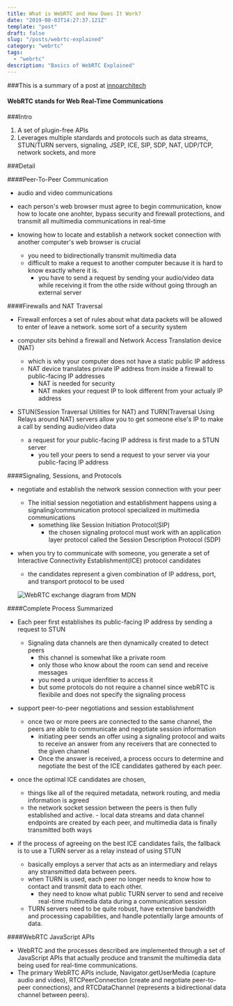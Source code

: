 ```yaml
---
title: What is WebRTC and How Does It Work?
date: "2019-08-03T14:27:37.121Z"
template: "post"
draft: false
slug: "/posts/webrtc-explained"
category: "webrtc"
tags:
  - "webrtc"
description: "Basics of WebRTC Explained"
---
```


###This is a summary of a post at [innoarchitech](https://www.innoarchitech.com/blog/what-is-webrtc-and-how-does-it-work)

#### WebRTC stands for Web Real-Time Communications

###Intro

1. A set of plugin-free APIs
2. Leverages multiple standards and protocols such as data streams, STUN/TURN servers, signaling, JSEP, ICE, SIP, SDP, NAT, UDP/TCP, network sockets, and more

###Detail

####Peer-To-Peer Communication

- audio and video communications
- each person's web browser must agree to begin communication, know how to locate one anohter, bypass security and firewall protections, and transmit all multimedia communications in real-time

- knowing how to locate and establish a network socket connection with another computer's web browser is crucial
  - you need to bidirectionally transmit multimedia data
  - difficult to make a request to another computer because it is hard to know exactly where it is.
    - you have to send a request by sending your audio/video data while receiving it from the othe rside without going through an external server

####Firewalls and NAT Traversal

- Firewall enforces a set of rules about what data packets will be allowed to enter of leave a network. some sort of a security system

- computer sits behind a firewall and Network Access Translation device (NAT)

  - which is why your computer does not have a static public IP address
  - NAT device translates private IP address from inside a firewall to public-facing IP addresses
    - NAT is needed for security
    - NAT makes your request IP to look different from your actualy IP address

- STUN(Session Traversal Utilities for NAT) and TURN(Traversal Using Relays around NAT) servers allow you to get someone else's IP to make a call by sending audio/video data
  - a request for your public-facing IP address is first made to a STUN server
    - you tell your peers to send a request to your server via your public-facing IP address

####Signaling, Sessions, and Protocols

- negotiate and establish the network session connection with your peer

  - The initial session negotiation and establishment happens using a signaling/communication protocol specialized in multimedia communications
    - something like Session Initiation Protocol(SIP)
      - the chosen signaling protocol must work with an application layer protocol called the Session Description Protocol (SDP)

- when you try to communicate with someone, you generate a set of Interactive Connectivity Establishment(ICE) protocol candidates

  - the candidates represent a given combination of IP address, port, and transport protocol to be used

  ![WebRTC exchange diagram from MDN](https://mdn.mozillademos.org/files/6119/webrtc-complete-diagram.png)

####Complete Process Summarized

- Each peer first establishes its public-facing IP address by sending a request to STUN

  - Signaling data channels are then dynamically created to detect peers
    - this channel is somewhat like a private room
    - only those who know about the room can send and receive messages
    - you need a unique idenfitier to access it
    - but some protocols do not require a channel since webRTC is flexibile and does not specify the signaling process

- support peer-to-peer negotiations and session establishment

  - once two or more peers are connected to the same channel, the peers are able to communicate and negotiate session information
    - initiating peer sends an offer using a signaling protocol and waits to receive an answer from any receivers that are connected to the given channel
    - Once the answer is received, a process occurs to determine and negotiate the best of the ICE candidates gathered by each peer.

- once the optimal ICE candidates are chosen,

  - things like all of the required metadata, network routing, and media information is agreed
  - the network socket session between the peers is then fully established and active. - local data streams and data channel endpoints are created by each peer, and multimedia data is finally transmitted both ways

- if the process of agreeing on the best ICE candidates fails, the fallback is to use a TURN server as a relay instead of using STUN
  - basically employs a server that acts as an intermediary and relays any stransmitted data between peers.
  - when TURN is used, each peer no longer needs to know how to contact and transmit data to each other.
    - they need to know what public TURN server to send and receive real-time multimedia data during a communication session
  - TURN servers need to be quite robust, have extensive bandwidth and processing capabilities, and handle potentially large amounts of data.

####WebRTC JavaScript APIs

- WebRTC and the processes described are implemented through a set of JavaScript APIs that actually produce and transmit the multimedia data being used for real-time communications.
- The primary WebRTC APIs include, Navigator.getUserMedia (capture audio and video), RTCPeerConnection (create and negotiate peer-to-peer connections), and RTCDataChannel (represents a bidirectional data channel between peers).
